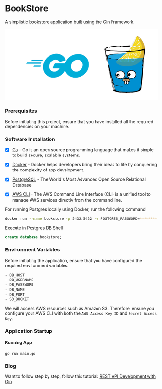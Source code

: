 # BookStore


A simplistic bookstore application built using the Gin Framework.

![terminal](./misc/images/background.png)




### Prerequisites

Before initiating this project, ensure that you have installed all the required dependencies on your machine.
### Software Installation

- [x] [Go](https://go.dev/) - Go is an open source programming language that makes it simple to build secure, scalable systems.
- [x] [Docker](https://www.docker.com/) - Docker helps developers bring their ideas to life by conquering the complexity of app development.
- [x] [PostgreSQL](https://www.postgresql.org/) - The World's Most Advanced Open Source Relational Database
- [x] [AWS CLI](https://aws.amazon.com/cli/) - The AWS Command Line Interface (CLI) is a unified tool to manage AWS services directly from the command line.



For running Postgres locally using Docker, run the following command:

```bash
docker run --name bookstore -p 5432:5432 -e POSTGRES_PASSWORD=******** -d postgres
```

Execute in Postgres DB Shell

```sql
create database bookstore;
```

### Environment Variables

Before initiating the application, ensure that you have configured the required environment variables.
```
- DB_HOST
- DB_USERNAME
- DB_PASSWORD
- DB_NAME
- DB_PORT
- S3_BUCKET
```

We will access AWS resources such as Amazon S3. Therefore, ensure you configure your AWS CLI with both the `AWS Access Key ID` and `Secret Access Key`.

### Application Startup

#### Running App

```bash
go run main.go
```

### Blog

Want to follow step by step, follow this tutorial: [REST API Development with Gin](https://www.jetbrains.com/guide/go/tutorials/bookstore_rest_api/)


